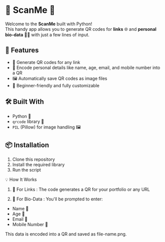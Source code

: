 # 📱 ScanMe 🔲

Welcome to the **ScanMe** built with Python!  
This handy app allows you to generate QR codes for **links** 🌐 and **personal bio-data** 🧑‍💼 with just a few lines of input.

## 🚀 Features 

- 🔗 Generate QR codes for any link 
- 🧾 Encode personal details like name, age, email, and mobile number into a QR
- 🖼️ Automatically save QR codes as image files 
- 🧠 Beginner-friendly and fully customizable

## 🛠️ Built With

- Python 🐍
- `qrcode` library 🧩
- `PIL` (Pillow) for image handling 🖼️

## 📦 Installation 

1. Clone this repository
2. Install the required library
3. Run the script

💡 How It Works

1. 🔗 For Links : 
The code generates a QR for your portfolio or any URL

2. 🧾 For Bio-Data :
You'll be prompted to enter:

- Name 🧑
- Age 🎂
- Email 📧
- Mobile Number 📱

This data is encoded into a QR and saved as file-name.png.
